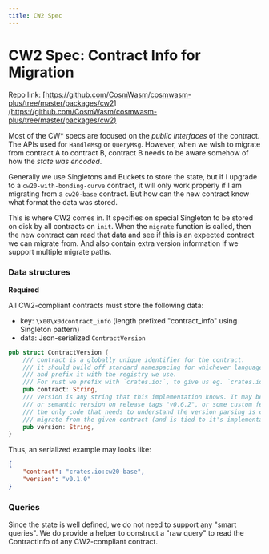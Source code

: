 ```yaml
---
title: CW2 Spec
---
```


# CW2 Spec: Contract Info for Migration

Repo link: [https://github.com/CosmWasm/cosmwasm-plus/tree/master/packages/cw2](https://github.com/CosmWasm/cosmwasm-plus/tree/master/packages/cw2)

Most of the CW* specs are focused on the *public interfaces*
of the contract. The APIs used for `HandleMsg` or `QueryMsg`.
However, when we wish to migrate from contract A to contract B,
contract B needs to be aware somehow of how the *state was encoded*.

Generally we use Singletons and Buckets to store the state, but
if I upgrade to a `cw20-with-bonding-curve` contract, it will only
work properly if I am migrating from a `cw20-base` contract. But how
can the new contract know what format the data was stored.

This is where CW2 comes in. It specifies on special Singleton to
be stored on disk by all contracts on `init`. When the `migrate`
function is called, then the new contract can read that data and
see if this is an expected contract we can migrate from. And also
contain extra version information if we support multiple migrate
paths.

### Data structures

**Required**

All CW2-compliant contracts must store the following data:

* key: `\x00\x0dcontract_info` (length prefixed "contract_info" using Singleton pattern)
* data: Json-serialized `ContractVersion`

```rust
pub struct ContractVersion {
    /// contract is a globally unique identifier for the contract.
    /// it should build off standard namespacing for whichever language it is in,
    /// and prefix it with the registry we use.
    /// For rust we prefix with `crates.io:`, to give us eg. `crates.io:cw20-base`
    pub contract: String,
    /// version is any string that this implementation knows. It may be simple counter "1", "2".
    /// or semantic version on release tags "v0.6.2", or some custom feature flag list.
    /// the only code that needs to understand the version parsing is code that knows how to
    /// migrate from the given contract (and is tied to it's implementation somehow)
    pub version: String,
}
```

Thus, an serialized example may looks like:

```json
{
    "contract": "crates.io:cw20-base",
    "version": "v0.1.0"
}
```

### Queries

Since the state is well defined, we do not need to support any "smart queries".
We do provide a helper to construct a "raw query" to read the ContractInfo
of any CW2-compliant contract.
